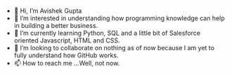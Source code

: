 - 👋 Hi, I’m Avishek Gupta
- 👀 I’m interested in understanding how programming knowledge can help in building a better business.
- 🌱 I’m currently learning Python, SQL and a little bit of Salesforce oriented Javascript, HTML and CSS.
- 💞️ I’m looking to collaborate on nothing as of now because I am yet to fully understand how GitHub works.
- 📫 How to reach me ...Well, not now.

<!---
oveeshake/oveeshake is a ✨ special ✨ repository because its `README.md` (this file) appears on your GitHub profile.
You can click the Preview link to take a look at your changes.
--->
